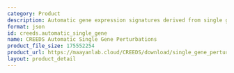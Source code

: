 ```yaml
---
category: Product
description: Automatic gene expression signatures derived from single gene perturbations
format: json
id: creeds.automatic_single_gene
name: CREEDS Automatic Single Gene Perturbations
product_file_size: 175552254
product_url: https://maayanlab.cloud/CREEDS/download/single_gene_perturbations-p1.0.json
layout: product_detail
---
```

